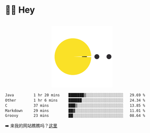 
# 👋🏻 Hey
<div align="center">
	<br>
	<img src="https://raw.githubusercontent.com/Aniket965/Aniket965/master/pacman.svg?sanitize=true" width="200" height="200">
	<br>
</div>

<!--START_SECTION:waka-->

```txt
Java         1 hr 20 mins    ███████▒░░░░░░░░░░░░░░░░░   29.69 %
Other        1 hr 6 mins     ██████░░░░░░░░░░░░░░░░░░░   24.34 %
C            37 mins         ███▒░░░░░░░░░░░░░░░░░░░░░   13.85 %
Markdown     29 mins         ██▓░░░░░░░░░░░░░░░░░░░░░░   11.01 %
Groovy       23 mins         ██░░░░░░░░░░░░░░░░░░░░░░░   08.64 %
```

<!--END_SECTION:waka-->

 ➡️  来我的网站瞧瞧吗？[这里](https://www.shaolongfei.com)
